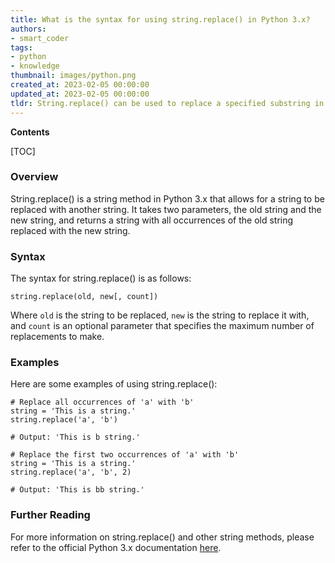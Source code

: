 ```yaml
---
title: What is the syntax for using string.replace() in Python 3.x?
authors:
- smart_coder
tags:
- python
- knowledge
thumbnail: images/python.png
created_at: 2023-02-05 00:00:00
updated_at: 2023-02-05 00:00:00
tldr: String.replace() can be used to replace a specified substring in a string with another substring.
---
```


**Contents**

[TOC]

### Overview
String.replace() is a string method in Python 3.x that allows for a string to be replaced with another string. It takes two parameters, the old string and the new string, and returns a string with all occurrences of the old string replaced with the new string.

### Syntax
The syntax for string.replace() is as follows:

`string.replace(old, new[, count])`

Where `old` is the string to be replaced, `new` is the string to replace it with, and `count` is an optional parameter that specifies the maximum number of replacements to make.

### Examples

Here are some examples of using string.replace():

```
# Replace all occurrences of 'a' with 'b'
string = 'This is a string.'
string.replace('a', 'b')

# Output: 'This is b string.'
```

```
# Replace the first two occurrences of 'a' with 'b'
string = 'This is a string.'
string.replace('a', 'b', 2)

# Output: 'This is bb string.'
```

### Further Reading
For more information on string.replace() and other string methods, please refer to the official Python 3.x documentation [here](https://docs.python.org/3/library/stdtypes.html#string-methods).
